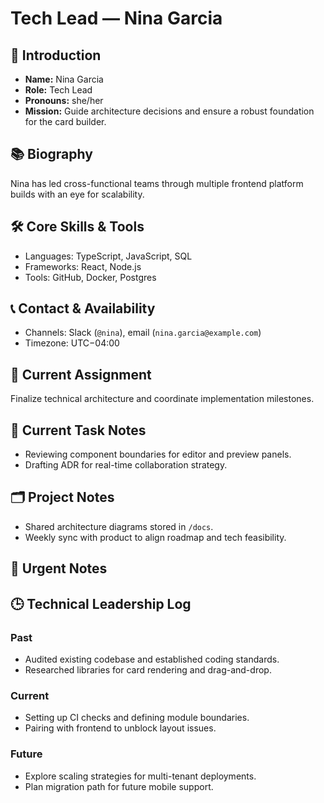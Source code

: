# Tech Lead — Nina Garcia

## 🧭 Introduction
- **Name:** Nina Garcia
- **Role:** Tech Lead
- **Pronouns:** she/her
- **Mission:** Guide architecture decisions and ensure a robust foundation for the card builder.

## 📚 Biography
Nina has led cross-functional teams through multiple frontend platform builds with an eye for scalability.

## 🛠️ Core Skills & Tools
- Languages: TypeScript, JavaScript, SQL
- Frameworks: React, Node.js
- Tools: GitHub, Docker, Postgres

## 📞 Contact & Availability
- Channels: Slack (`@nina`), email (`nina.garcia@example.com`)
- Timezone: UTC−04:00

## 🎯 Current Assignment
Finalize technical architecture and coordinate implementation milestones.

## 📝 Current Task Notes
- Reviewing component boundaries for editor and preview panels.
- Drafting ADR for real-time collaboration strategy.

## 🗂️ Project Notes
- Shared architecture diagrams stored in `/docs`.
- Weekly sync with product to align roadmap and tech feasibility.

## 🚨 Urgent Notes

## 🕒 Technical Leadership Log
### Past
- Audited existing codebase and established coding standards.
- Researched libraries for card rendering and drag-and-drop.
### Current
- Setting up CI checks and defining module boundaries.
- Pairing with frontend to unblock layout issues.
### Future
- Explore scaling strategies for multi-tenant deployments.
- Plan migration path for future mobile support.
